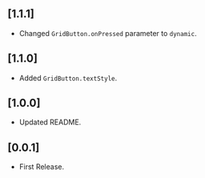 ## [1.1.1]
- Changed `GridButton.onPressed` parameter to `dynamic`.

## [1.1.0]
- Added `GridButton.textStyle`.

## [1.0.0]
- Updated README.

## [0.0.1]
- First Release.
